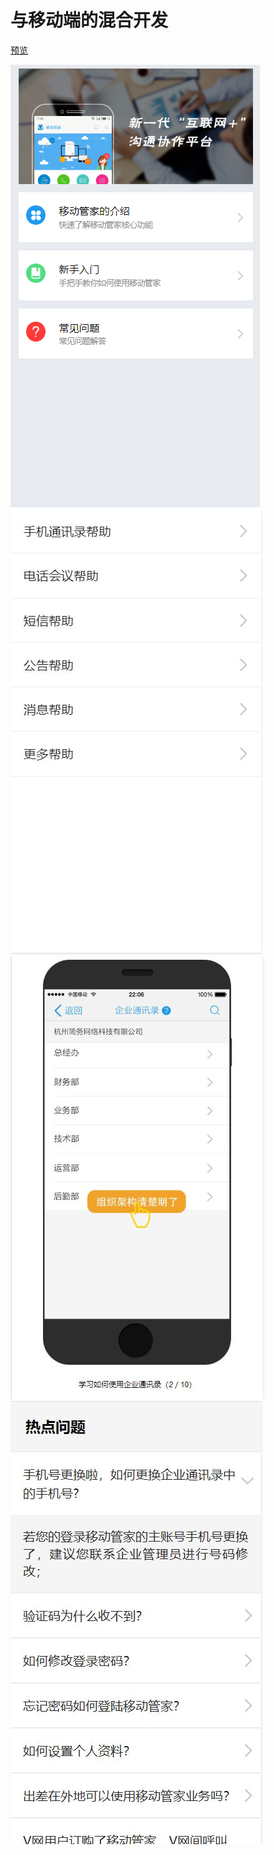 # 与移动端的混合开发

[预览](https://besswang.github.io/jw_wap/)

![](image/show1.jpg)![](image/show2.jpg)![](image/show3.jpg)![](image/show4.jpg)
